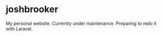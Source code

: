 # joshbrooker
My personal website.  Currently under maintenance.  Preparing to redo it with Laravel.

